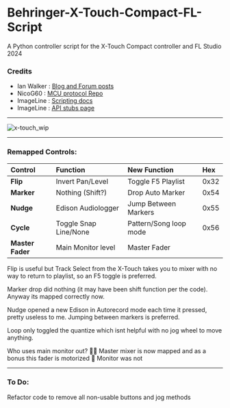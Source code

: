 # Behringer-X-Touch-Compact-FL-Script
A Python controller script for the X-Touch Compact controller and FL Studio 2024

### Credits
- Ian Walker : [Blog and Forum posts](https://gadgeteer.home.blog/2021/02/22/using-a-behringer-compact-control-surface-with-fl-studio-in-mackie-control-mode-enhanced/)
- NicoG60    : [MCU protocol Repo](https://github.com/NicoG60/TouchMCU/blob/main/doc/mackie_control_protocol.md)
- ImageLine  : [Scripting docs](https://www.image-line.com/fl-studio-learning/fl-studio-online-manual/html/midi_scripting.htm#script_module_ui)
- ImageLine  : [API stubs page](https://il-group.github.io/FL-Studio-API-Stubs/midi_controller_scripting/midi/gt%20commands/)

---
![x-touch_wip](https://github.com/user-attachments/assets/6d56f999-9b59-4a2d-8e7d-4cceeb7145c5)

---
### Remapped Controls:

| Control         | Function              | New Function            | Hex  |
| :-------------- | :-------------------  | :---------------------  | :----|
| **Flip**        | Invert Pan/Level      | Toggle F5 Playlist      | 0x32 |
| **Marker**      | Nothing (Shift?)      | Drop Auto Marker        | 0x54 |
| **Nudge**       | Edison Audiologger    | Jump Between Markers    | 0x55 |
| **Cycle**       | Toggle Snap Line/None | Pattern/Song loop mode  | 0x56 |
| **Master Fader**| Main Monitor level    | Master Fader            |      |

Flip is useful but Track Select from the X-Touch takes you to mixer with no way to return to playlist, so an F5 toggle is preferred.

Marker drop did nothing (it may have been shift function per the code). Anyway its mapped correctly now.

Nudge opened a new Edison in Autorecord mode each time it pressed, pretty useless to me. Jumping between markers is preferred.

Loop only toggled the quantize which isnt helpful with no jog wheel to move anything. 

Who uses main monitor out? :man_facepalming: Master mixer is now mapped and as a bonus this fader is motorized :metal: Monitor was not

---
### To Do:
Refactor code to remove all non-usable buttons and jog methods
